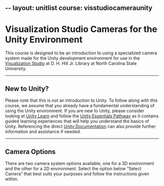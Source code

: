 --
layout: unitlist
course: visstudiocameraunity
---

# Visualization Studio Cameras for the Unity Environment

This course is designed to be an introduction to using a specialized camera system made for the Unity development environment for use in the [Visualization Studio](https://www.lib.ncsu.edu/spaces/visualization-studio) at D. H. Hill Jr. Library at North Carolina State University. 

---

## New to Unity?

Please note that this is not an introduction to Unity. To follow along with this course, we assume that you already have a fundamental understanding of using the Unity environment. If you are new to Unity, please consider looking at [Unity Learn](https://learn.unity.com/) and follow the [Unity Essentials Pathway](https://learn.unity.com/pathway/unity-essentials) as it contains guided learning experiences that will help you understand the basics of Unity. Referencing the direct [Unity Documentation](https://docs.unity3d.com/Manual/index.html) can also provide further information and assistance if needed. 

---

## Camera Options

There are two camera system options available, one for a 3D environment and the other for a 2D environment. Select the option below “Select Camera” that best suits your purposes and follow the instructions given within.
